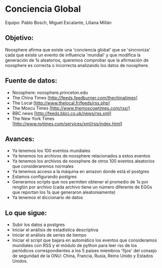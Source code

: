 Conciencia Global
=================

Equipo: Pablo Bosch, Miguel Escalante, Liliana Millán

Objetivo:
---------

Noosphere afirma que existe una 'conciencia global' que se 'sincroniza' cada que existe un evento de influencia 'mundial' y que modifica la generación de 1s aleatorios, queremos comprobar que la afirmación de noosphere es correcta o incorrecta analizando los datos de noosphere. 


Fuente de datos:
-----------------

* Noosphere: noosphere.princeton.edu
* The China Times [http://feeds.feedburner.com/thechinatimes]
* The Local [http://www.thelocal.fr/feeds/rss.php]
* The Moscu Times [http://www.themoscowtimes.com/rss/]
* BBC news [http://feeds.bbci.co.uk/news/rss.xml]
* The New York Times [http://www.nytimes.com/services/xml/rss/index.html]



Avances: 
--------

* Ya tenemos los 100 eventos mundiales 
* Ya tenemos los archivos de noosphere relacionados a estos eventos
* Ya tenemos los archivos de noosphere de otros 100 eventos aleatorios que consideraremos normales
* Ya tenemos acceso a la máquina en amazon donde está el postgres
* Estamos configurando postgres 
* Generamos scripts que nos permiten obtener el promedio de 1s por renglón por archivo (cada archivo tiene un
número diferente de EGGs que reportan los 1s que generaron aleatoreamente) 
* Ya tenemos el diccionario de datos

Lo que sigue:
------------

* Subir los datos a postgres
* Iniciar el análisis de estadística descriptiva 
* Iniciar el análisis de series de tiempo
* Iniciar el script que bajara en automático los eventos que consideramos mundiales con RSS y el módulo
de python para leer rss de los periódicos correspondientes a los 5 países miembros 'fijos' del consejo de 
seguridad de la ONU: China, Francia, Rusia, Reino Unido y Estados Unidos. 



